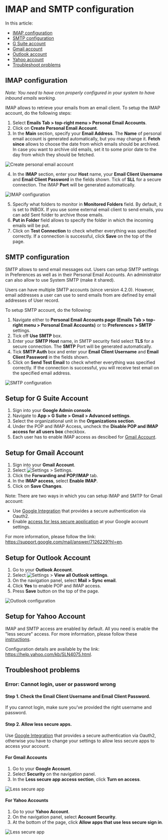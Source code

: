 ﻿# IMAP and SMTP configuration

In this article:

* [IMAP configuration](#imap-configuration)
* [SMTP configuration](#smtp-configuration)
* [G Suite account](#setup-for-g-suite-account)
* [Gmail account](#setup-for-gmail-account)
* [Outlook account](#setup-for-outlook-account)
* [Yahoo account](#setup-for-yahoo-account)
* [Troubleshoot problems](#troubleshoot-problems)

## IMAP configuration
*Note: You need to have cron properly configured in your system to have inbound emails working.*

IMAP allows to retrieve your emails from an email client. To setup the IMAP account, do the following steps:
1. Select **Emails Tab > top-right menu > Personal Email Accounts**.
2. Click on **Create Personal Email Account**.
3. In the **Main** section, specify your **Email Address**. The **Name** of personal email account is generated automatically, but you may change it. **Fetch since** allows to choose the date from which emails should be archived. In case you want to archive old emails, set it to some prior date to the day from which they should be fetched.

![Create personal email account](https://raw.githubusercontent.com/espocrm/documentation/master/docs/_static/images/user-guide/imap-smtp-configuration/1.png)

4. In the **IMAP** section, enter your **Host** name, your **Email Client Username** and **Email Client Password** in the fields shown. Tick of **SLL** for a secure connection. The IMAP **Port** will be generated automatically.

![IMAP configuration](https://raw.githubusercontent.com/espocrm/documentation/master/docs/_static/images/user-guide/imap-smtp-configuration/2.png)

5. Specify what folders to monitor in **Monitored Folders** field. By default, it is set to INBOX. If you use some external email client to send emails, you can add Sent folder to archive those emails.
6. **Put in Folder** field allows to specify the folder in which the incoming emails will be put.
7. Click on **Test Connection** to check whether everything was specified correctly.  If a connection is successful, click **Save** on the top of the page.

## SMTP configuration

SMTP allows to send email messages out. Users can setup SMTP settings in Preferences as well as in their Personal Email Accounts. An administrator can also allow to use System SMTP (make it shared).

Users can have multiple SMTP accounts (since version 4.2.0). However, email addresses a user can use to send emails from are defined by email addresses of User record.

To setup SMTP account, do the following:

1. Navigate either to **Personal Email Accounts page (Emails Tab > top-right menu > Personal Email Accounts)** or to **Preferences > SMTP** settings.
2. Tick off **Use SMTP** box.
3. Enter your **SMTP Host** name, in SMTP security field select **TLS** for a secure connection. The **SMTP** Port will be generated automatically.
4. Tick **SMTP Auth** box and enter your **Email Client Username** and **Email Client Password** in the fields shown.
5. Click on **Send Test Email** to check whether everything was specified correctly. If the connection is successful, you will receive test email on the specified email address.

![SMTP configuration](https://raw.githubusercontent.com/espocrm/documentation/master/docs/_static/images/user-guide/imap-smtp-configuration/3.png)

## Setup for G Suite Account

1. Sign into your **Google Admin console**.
2. Navigate to **App > G Suite > Gmail > Advanced settings**.
3. Select the organizational unit in the **Organizations section**.
4. Under the POP and IMAP Access, uncheck the **Disable POP and IMAP access for all users box** checkbox.
5. Each user has to enable IMAP access as descibed for [Gmail Account](#setup-for-gmail-account).

## Setup for Gmail Account

1. Sign into your **Gmail Account**.
2. Select ![Settings](https://raw.githubusercontent.com/espocrm/documentation/master/docs/_static/images/user-guide/imap-smtp-configuration/4.png) > Settings.
3. Click the **Forwarding and POP/IMAP** tab.
4. In the **IMAP access**, select **Enable IMAP**.
5. Click on **Save Changes**.

Note: There are two ways in which you can setup IMAP and SMTP for Gmail account:
* Use [Google Integration](https://www.espocrm.com/extensions/google-integration/) that provides a secure authentication via Oauth2.
* Enable [access for less secure application](#for-gmail-accounts) at your Google account settings.

For more information, please follow the link: https://support.google.com/mail/answer/7126229?hl=en.

## Setup for Outlook Account

1. Go to your **Outlook Account**.
2. Select ![Settings](https://raw.githubusercontent.com/espocrm/documentation/master/docs/_static/images/user-guide/imap-smtp-configuration/4.png) > **View all Outlook settings**.
3. On the navigation panel, select **Mail > Sync email**.
4. Click **Yes** to enable POP and IMAP access.
5. Press **Save** button on the top of the page.

![Outlook configuration](https://raw.githubusercontent.com/espocrm/documentation/master/docs/_static/images/user-guide/imap-smtp-configuration/5.png)

## Setup for Yahoo Account

IMAP and SMTP access are enabled by default. All you need is enable the "less secure" access. For more information, please follow these [instructions](#for-yahoo-accounts).

Configuration details are available by the link: https://help.yahoo.com/kb/SLN4075.html.

## Troubleshoot problems

### Error: Cannot login, user or password wrong

#### Step 1. Check the Email Client Username and Email Client Password.

If you cannot login, make sure you’ve provided the right username and password.

#### Step 2. Allow less secure apps.

Use [Google Integration](https://www.espocrm.com/extensions/google-integration/) that provides a secure authentication via Oauth2, otherwise you have to change your settings to allow less  secure apps to access your account.

#### For Gmail Accounts

1. Go to your **Google Account**.
2. Select **Security** on the navigation panel.
3. In the **Less secure app access section**, click **Turn on access**.

![Less secure app](https://raw.githubusercontent.com/espocrm/documentation/master/docs/_static/images/user-guide/imap-smtp-configuration/6.png)

#### For Yahoo Accounts

1. Go to your **Yahoo Account**.
2. On the navigation panel, select **Account Security**.
3. At the bottom of the page, click **Allow apps that use less secure sign in**.

![Less secure app](https://raw.githubusercontent.com/espocrm/documentation/master/docs/_static/images/user-guide/imap-smtp-configuration/7.png)
